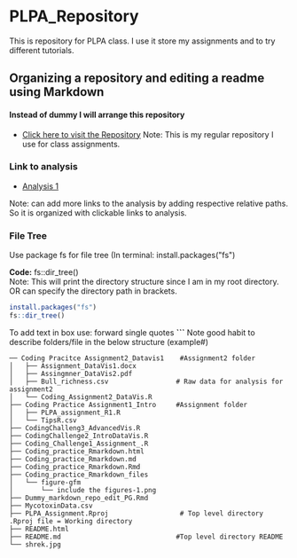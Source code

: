 # PLPA_Repository
This is repository for PLPA class. I use it store my assignments and to try different tutorials.


## **Organizing a repository and editing a readme using Markdown**
#### Instead of dummy I will arrange this repository
- [Click here to visit the Repository](https://github.com/ppg0001/PLPA_Assignment)
Note: This is my regular repository I use for class assignments.

### **Link to analysis**

- [Analysis 1](Coding_practice_Rmarkdown.md)

Note: can add more links to the analysis by adding respective relative paths. So it is organized with clickable links to analysis.


### **File Tree**
Use package fs for file tree (In terminal: install.packages("fs")

**Code:**  fs::dir_tree()  
Note: This will print the directory structure since I am in my root directory. OR can specify the directory path in brackets.

```r
install.packages("fs")
fs::dir_tree()
```




To add text in box use:   forward single  quotes **```**
Note good habit to describe folders/file in the below structure (example#)


```
── Coding Pracitce Assignment2_Datavis1    #Assignment2 folder
│   ├── Assignment_DataVis1.docx
│   ├── Assingmner_DataVis2.pdf
│   ├── Bull_richness.csv                 # Raw data for analysis for assignment2
│   └── Coding_Assignment2_DataVis.R
├── Coding Practice Assignment1_Intro     #Assignment folder
│   ├── PLPA_assignment_R1.R
│   └── TipsR.csv
├── CodingChalleng3_AdvancedVis.R
├── CodingChallenge2_IntroDataVis.R
├── Coding_Challenge1_Assignment_.R
├── Coding_practice_Rmarkdown.html
├── Coding_practice_Rmarkdown.md
├── Coding_practice_Rmarkdown.Rmd
├── Coding_practice_Rmarkdown_files
│   └── figure-gfm
│       └── include the figures-1.png
├── Dummy_markdown_repo_edit_PG.Rmd
├── MycotoxinData.csv
├── PLPA_Assignment.Rproj                  # Top level directory .Rproj file = Working directory
├── README.html
├── README.md                             #Top level directory README
└── shrek.jpg
```

